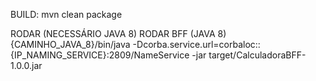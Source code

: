 BUILD:
mvn clean package

RODAR (NECESSÁRIO JAVA 8)
RODAR BFF (JAVA 8)
{CAMINHO_JAVA_8}/bin/java -Dcorba.service.url=corbaloc::{IP_NAMING_SERVICE}:2809/NameService -jar target/CalculadoraBFF-1.0.0.jar 
